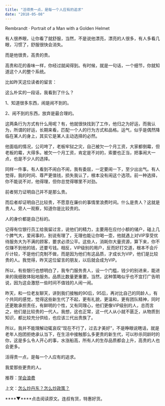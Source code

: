 ```yaml
---
title: "活得贵一点，是每一个人应有的追求"
date: "2018-05-08"
---
```


Rembrandt · Portrait of a Man with a Golden Helmet

有人很养眼，让你看了就舒服，当然，不是说他漂亮，漂亮的人很多，有人多看几眼，习惯了，舒服很快会消失。

而是他很贵，高贵的贵。

高贵和花的香味一样，你经过就闻得到。有时候，就是一句话，一个细节，你就知道这个人的整个系统。

比如昨天这位读者的留言：

这么朴实的一段话，我看到了什么？

1、知道很多东西，闹是闹不到的。

2、闹不到的东西，放弃是最合理的。

这两条行为方式有什么用呢？有，他就很快找到了工作，他归之为好运，而我认为，所谓的好运，长期来看，匹配一个人的行为方式和品格。运气，似乎是偶然降临在某人的身上，其实它是某人主动选择的必然。

他面临的情况，公司垮了，老板牢狱之灾，自己被欠一个月工资，大家都倒霉，但老板的霉，大得多。被欠一个月工资，肯定是不对的，索要也正当，把事闹大一点，也是不少人的选择。

同样一件事，有人看到不闹白不闹，我有委屈，一定要闹一下，至少出出气。有人觉得，我的时间、尊严更值钱，损失我认了，根本没有闹这个选项。前一种选择，你不能说不对，他得理，但你总觉得哪里不对劲。

前者努力证明自己并不是那么贵。

而后者却证明自己比较贵，不愿意在廉价的事情里浪费时间。什么是贵人？这就是贵人。旁人一观察，知道你是比较贵的。

人的身价都是自己标的。

记得有位银行员工给我留过言，说他们的精力，主要用在应付小额的储户，碰上几个脾气大，爱闹事的，别说有理了，无理也能让你喝一壶，他就遇上对VIP享受优待服务大为不满的顾客，要求必须公平。这些人，消耗你大量资源，算下来，你不仅赚不到他的钱，还要亏钱。相反，VIP级别的用户，反而好打交道，根本不会斤斤计较，不是他们克制不做，而是因为他们有这品质，才成长为VIP，他们是比较贵的人。我觉得，昨天这位留言的朋友，以后就会成为VIP。

所以，有些银行也想明白了，我专门服务贵人，设一个门槛，钱少的别进来，能进来的我细致体贴地服务。品质比数量更重要。当然，这种策略似乎也不宜打广告明说，因为这会激怒一些时间不值钱的人闹一闹。

昨天，和一位老友聊天，讲到我们接触的90后，95后，再对比自己的同龄人，有个共同的感觉，觉得这些新生代了不起，更有礼貌，更温和，更有团队精神，同时还更敢承担责任，有鲜明的个性，又有同理心，他们更像VIP级别的人，总而言之，他们是比较贵的一代人。我想，这也正常，这一代人从小就不匮乏，从物质到知识，都比较充分供给，也应该三代出贵族了。

所以，我并不能理解动辄哀叹“现在不行了，过去才美好”，不是睁眼说瞎话，就是老年人抱团拒绝承认当下，在生活中接触那么多更贵的新生代，可以秒杀同龄时的你，这是多么令人开心的事，水涨船高，所有人的生存品质都会上升，高贵的人也会更多。

活得贵一点，是每一个人应有的追求。

我爱那些更贵的人。

推荐：[学会浪费](http://mp.weixin.qq.com/s?__biz=MjM5NDU0Mjk2MQ==&mid=2651622513&idx=1&sn=5b4350bf3c4b591b85948c640deb4f72&chksm=bd7e086f8a098179224f3fad5135ef6d6308545adf259f9a70781872002bc5fa730595e28299&scene=21#wechat_redirect)

上文：[怎么炒丹东？怎么炒政策？](http://mp.weixin.qq.com/s?__biz=MjM5NDU0Mjk2MQ==&mid=2651627508&idx=1&sn=c7470bb7d716ce0416f4ef69d80a5f76&chksm=bd7e1bea8a0992fc9d2637640b0d873029c5b2247d8569ff82670ed79b2bb07a4f596d8cd696&scene=21#wechat_redirect)

****▼****点击阅读原文。连叔有货，特惠好货。
